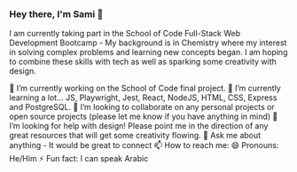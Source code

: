 ### Hey there, I'm Sami 👋

I am currently taking part in the School of Code Full-Stack Web Development Bootcamp - My background is in Chemistry where my interest in solving complex problems and learning new concepts began. I am hoping to combine these skills with tech as well as sparking some creativity with design.

🔭 I’m currently working on the School of Code final project. 
🌱 I’m currently learning a lot... JS, Playwright, Jest, React, NodeJS, HTML, CSS, Express and PostgreSQL.
👯 I’m looking to collaborate on any personal projects or open source projects (please let me know if you have anything in mind)
🤔 I’m looking for help with design! Please point me in the direction of any great resources that will get some creativity flowing.
💬 Ask me about anything - It would be great to connect 
📫 How to reach me: 
😄 Pronouns: He/Him
⚡ Fun fact: I can speak Arabic

